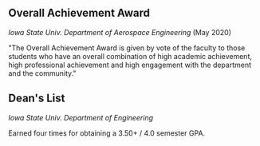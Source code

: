 ---
---

## Overall Achievement Award

*Iowa State Univ. Department of Aerospace Engineering* (May 2020)

"The Overall Achievement Award is given by vote of the faculty to those students who have an overall combination of high academic achievement, high professional achievement and high engagement with the department and the community."

## Dean's List

*Iowa State Univ. Department of Engineering*

Earned four times for obtaining a 3.50+ / 4.0 semester GPA.
